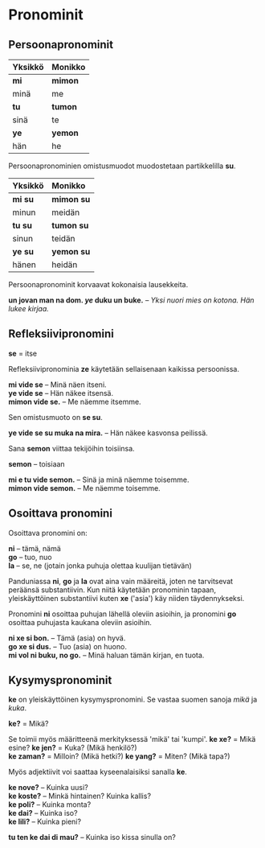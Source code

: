 # Pronominit
## Persoonapronominit

| Yksikkö     | Monikko      |
|:------------|:-------------|
| **mi**      | **mimon**    |
| minä        | me           |
| **tu**      | **tumon**    |
| sinä        | te           |
| **ye**      | **yemon**    |
| hän         | he           |

Persoonapronominien omistusmuodot muodostetaan partikkelilla
**su**.

| Yksikkö     | Monikko      |
|:------------|:-------------|
| **mi su**   | **mimon su** |
| minun       | meidän       |
| **tu su**   | **tumon su** |
| sinun       | teidän       |
| **ye su**   | **yemon su** |
| hänen       | heidän       |

Persoonapronominit korvaavat kokonaisia lausekkeita.

**un jovan man na dom. _ye_ duku un buke.**
– _Yksi nuori mies on kotona. Hän lukee kirjaa._

## Refleksiivipronomini

**se**
= itse

Refleksiivipronominia **ze** käytetään sellaisenaan kaikissa persoonissa.

**mi vide se**
– Minä näen itseni.  
**ye vide se**
– Hän näkee itsensä.  
**mimon vide se.**
– Me näemme itsemme.

Sen omistusmuoto on **se su**.

**ye vide se su muka na mira.**
– Hän näkee kasvonsa peilissä.

Sana **semon** viittaa tekijöihin toisiinsa.

**semon**
– toisiaan

**mi e tu vide semon.**
– Sinä ja minä näemme toisemme.  
**mimon vide semon.**
– Me näemme toisemme.


## Osoittava pronomini

Osoittava pronomini on:

**ni**
– tämä, nämä  
**go**
– tuo, nuo  
**la**
– se, ne (jotain jonka puhuja olettaa kuulijan tietävän)

Panduniassa **ni**, **go** ja **la** ovat aina vain määreitä,
joten ne tarvitsevat peräänsä substantiivin.
Kun niitä käytetään pronominin tapaan, yleiskäyttöinen substantiivi kuten
**xe**
('asia') käy niiden täydennykseksi.

Pronomini
**ni**
osoittaa puhujan lähellä oleviin asioihin,
ja pronomini
**go**
osoittaa puhujasta kaukana oleviin asioihin.

**ni xe si bon.**
– Tämä (asia) on hyvä.  
**go xe si dus.**
– Tuo (asia) on huono.  
**mi vol ni buku, no go.**
– Minä haluan tämän kirjan, en tuota.


## Kysymyspronominit

**ke** on yleiskäyttöinen kysymyspronomini. Se vastaa suomen sanoja _mikä_ ja _kuka_.

**ke?**
= Mikä?

Se toimii myös määritteenä merkityksessä 'mikä' tai 'kumpi'.
**ke xe?**
= Mikä esine?
**ke jen?**
= Kuka? (Mikä henkilö?)  
**ke zaman?**
= Milloin? (Mikä hetki?)
**ke yang?** 
= Miten? (Mikä tapa?)

Myös adjektiivit voi saattaa kyseenalaisiksi sanalla **ke**.

**ke nove?**
– Kuinka uusi?  
**ke koste?**
– Minkä hintainen? Kuinka kallis?  
**ke poli?**
– Kuinka monta?  
**ke dai?**
– Kuinka iso?  
**ke lili?**
– Kuinka pieni?

**tu ten ke dai di mau?**
– Kuinka iso kissa sinulla on?


